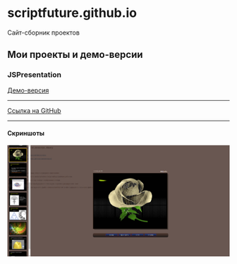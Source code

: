# scriptfuture.github.io
Сайт-сборник проектов


Мои проекты и демо-версии
-----------------------------------

### JSPresentation

[Демо-версия](./demo/jspresentation/)
***
[Ссылка на GitHub](https://github.com/scriptfuture/jspresentation)
***

#### Скриншоты

![./screenshots/jspresentation/jspr-1-mini.png](./screenshots/jspresentation/jspr-1.png)